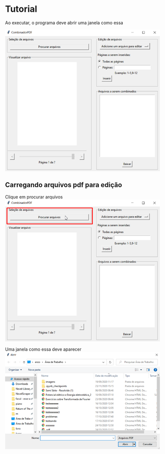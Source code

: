 # Tutorial

Ao executar, o programa deve abrir uma janela como essa

![](images/Screenshot_1.png)

## Carregando arquivos pdf para edição
Clique em procurar arquivos
![](images/Screenshot_2.png)

Uma janela como essa deve aparecer
![](images/Screenshot_3.png)
